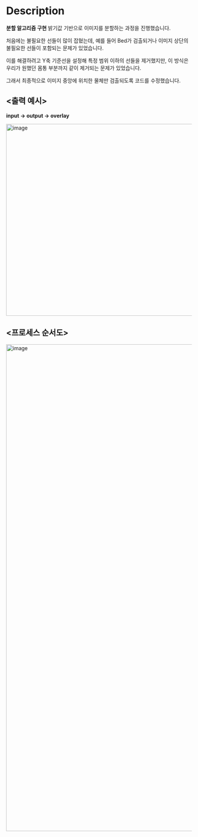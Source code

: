 # Description
**분할 알고리즘 구현**
밝기값 기반으로 이미지를 분할하는 과정을 진행했습니다.

처음에는 불필요한 선들이 많이 잡혔는데, 예를 들어 Bed가 검출되거나 이미지 상단의 불필요한 선들이 포함되는 문제가 있었습니다.

이를 해결하려고 Y축 기준선을 설정해 특정 범위 이하의 선들을 제거했지만, 이 방식은 우리가 원했던 몸통 부분까지 같이 제거되는 문제가 있었습니다.


그래서 최종적으로 이미지 중앙에 위치한 물체만 검출되도록 코드를 수정했습니다.

## <출력 예시>
**input -> output -> overlay**

<img width="1552" height="519" alt="image" src="https://github.com/user-attachments/assets/b39bbaf1-f00a-42da-8a72-77e1fcbaf795" />


## <프로세스 순서도>

<img width="660" height="1317" alt="image" src="https://github.com/user-attachments/assets/63e70a63-55ef-4995-b0ed-032f56949e42" />



